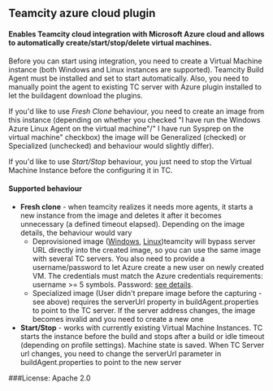 ## Teamcity azure cloud plugin
#### Enables Teamcity cloud integration with Microsoft Azure cloud and allows to automatically create/start/stop/delete virtual machines.

Before you can start using integration, you need to create a Virtual Machine instance (both Windows and Linux instances are supported). Teamcity Build Agent must be installed and
set to start automatically. Also, you need to manually point the agent to existing TC server with Azure plugin installed to let the buildagent download the plugins.

If you'd like to use _Fresh Clone_ behaviour, you need to create an image from this instance (depending on whether you checked
"I have run the Windows Azure Linux Agent on the virtual machine"/" I have run Sysprep on the virtual machine" checkbox) the image will be Generalized (checked) or Specialized
(unchecked) and behaviour would slightly differ).

If you'd like to use _Start/Stop_ behaviour, you just need to stop the Virtual Machine Instance before the configuring it in TC.
#### Supported behaviour

- **Fresh clone** - when teamcity realizes it needs more agents, it starts a new instance from the image and deletes it
after it becomes unnecessary (a defined timeout elapsed). Depending on the image details, the behaviour would vary
  - Deprovisioned image ([Windows](http://azure.microsoft.com/en-us/documentation/articles/virtual-machines-capture-image-windows-server/),
  [Linux](http://azure.microsoft.com/en-us/documentation/articles/virtual-machines-linux-capture-image/))teamcity will bypass server URL directly into the created image,
  so you can use the same image with several TC servers. You also need to provide a username/password to let Azure create a new user on newly created VM. The credentials must match
  the Azure credentials requirements: username >= 5 symbols. Password: [see details](http://msdn.microsoft.com/en-us/library/ms161959.aspx).
  - Specialized image (User didn't prepare image before the capturing - see above) requires the serverUrl
  property in buildAgent.properties to point to the TC server. If the server address changes, the image becomes invalid and you need to create a new one
- **Start/Stop** - works with currently existing Virtual Machine Instances. TC starts the instance before the build and stops after a build or idle timeout
(depending on profile settings). Machine state is saved. When TC Server url changes, you need to change the serverUrl parameter in buildAgent.properties to point to the new server

###License: Apache 2.0

